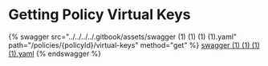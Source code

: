 # Getting Policy Virtual Keys

{% swagger src="../../../../.gitbook/assets/swagger (1) (1) (1) (1).yaml" path="/policies/{policyId}/virtual-keys"
method="get" %}
[swagger (1) (1) (1) (1).yaml](<../../../../.gitbook/assets/swagger (1) (1) (1) (1).yaml>)
{% endswagger %}
